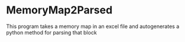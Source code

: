# MemoryMap2Parsed
This program takes a memory map in an excel file and autogenerates a python method for parsing that block
